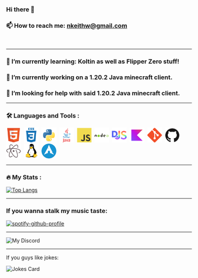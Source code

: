 ### Hi there 👋
### 📫 How to reach me: nkeithw@gmail.com 
<img src="https://komarev.com/ghpvc/?username=nkeithw&style=flat-square&color=blue" alt=""/>

---

### 🌱 I’m currently learning: Koltin as well as Flipper Zero stuff!
### 🔭 I’m currently working on a 1.20.2 Java minecraft client.
### 🤔 I’m looking for help with said 1.20.2 Java minecraft client.

---

### :hammer_and_wrench: Languages and Tools :
<div>
  <img src="https://github.com/devicons/devicon/blob/master/icons/html5/html5-original.svg" title="HTML5" alt="HTML" width="40" height="40"/>&nbsp;
  <img src="https://github.com/devicons/devicon/blob/master/icons/css3/css3-plain-wordmark.svg"  title="CSS3" alt="CSS" width="40" height="40"/>&nbsp;
  <img src="https://github.com/devicons/devicon/blob/master/icons/python/python-original.svg" title="Python" alt="Python" width="40" height="40"/>&nbsp;
  <img src="https://github.com/devicons/devicon/blob/master/icons/java/java-original-wordmark.svg" title="Java" alt="Java" width="40" height="40"/>&nbsp;
  <img src="https://github.com/devicons/devicon/blob/master/icons/javascript/javascript-original.svg" title="JavaScript" alt="JavaScript" width="40" height="40"/>&nbsp;
  <img src="https://github.com/devicons/devicon/blob/master/icons/nodejs/nodejs-original-wordmark.svg" title="NodeJS" alt="NodeJS" width="40" height="40"/>&nbsp;
  <img src="https://github.com/devicons/devicon/blob/master/icons/discordjs/discordjs-original.svg" title="DiscodJS" alt="DiscordJS" width="40" height="40"/>&nbsp;
  <img src="https://github.com/devicons/devicon/blob/master/icons/kotlin/kotlin-original.svg" title="Koltin" alt="Koltin" width="40" height="40"/>&nbsp;
  <img src="https://github.com/devicons/devicon/blob/master/icons/git/git-original.svg" title="Git" alt="Git" width="40" height="40"/>&nbsp;
  <img src="https://github.com/devicons/devicon/blob/master/icons/github/github-original.svg" title="GitHub" alt="Github" width="40" height="40"/>&nbsp;
  <img src="https://github.com/devicons/devicon/blob/master/icons/atom/atom-original.svg"  title="Atom" alt="Atom" width="40" height="40"/>&nbsp;
  <img src="https://github.com/devicons/devicon/blob/master/icons/linux/linux-original.svg" title="Linux" alt="Linux" width="40" height="40"/>&nbsp;
  <img src="https://github.com/NKeithW/SVG/blob/main/SVG/Operating%20Systems/386451_arch%20linux_archlinux_icon.svg" title="Arch" alt="Arch" width="40" height="40"/>&nbsp;
</div>

---

### :fire: My Stats :
[![Top Langs](https://github-readme-stats.vercel.app/api/top-langs/?username=NKeithW&layout=compact&theme=vision-friendly-dark)](https://github.com/anuraghazra/github-readme-stats)

---

### If you wanna stalk my music taste:
[![spotify-github-profile](https://spotify-github-profile.vercel.app/api/view?uid=nkeithw&cover_image=true&theme=default&show_offline=false&background_color=5f08e2&interchange=true&bar_color=000000&bar_color_cover=false)](https://spotify-github-profile.vercel.app/api/view?uid=nkeithw&redirect=true)

---

![My Discord](https://discord-readme-badge.vercel.app/api?id=<507562313109471232>)

---

If you guys like jokes:

<img src="https://readme-jokes.vercel.app/api?hideBorder" alt="Jokes Card" />

